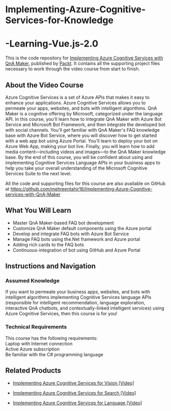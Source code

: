 # Implementing-Azure-Cognitive-Services-for-Knowledge
# -Learning-Vue.js-2.0
This is the code repository for [Implementing Azure Cognitive Services with QnA Maker](https://www.packtpub.com/), published by [Packt](https://www.packtpub.com/?utm_source=github). It contains all the supporting project files necessary to work through the video course from start to finish.

## About the Video Course
Azure Cognitive Services is a set of Azure APIs that makes it easy to enhance your applications. Azure Cognitive Services allows you to permeate your apps, websites, and bots with intelligent algorithms. QnA Maker is a cognitive offering by Microsoft, categorized under the language API.
In this course, you'll learn how to integrate QnA Maker with Azure Bot Service and Microsoft Bot Framework, and then integrate the developed bot with social channels. You'll get familiar with QnA Maker's FAQ knowledge base with Azure Bot Service, where you will discover how to get started with a web app bot using Azure Portal. You'll learn to deploy your bot on Azure Web App, making your bot live. Finally, you will learn how to add media content—including videos and images—to the QnA Maker knowledge base. By the end of this course, you will be confident about using and implementing Cognitive Services Language APIs in your business apps to help you take your overall understanding of the Microsoft Cognitive Services Suite to the next level.

All the code and supporting files for this course are also available on GitHub at https://github.com/mehreentahir16/Implementing-Azure-Cognitive-services-with-QnA-Maker 

<H2>What You Will Learn</H2>
<DIV class=book-info-will-learn-text>
<UL>
<LI>Master QnA Maker-based FAQ bot development
<LI>Customize QnA Maker default components using the Azure portal
<LI>Develop and integrate FAQ bots with Azure Bot Service
<LI>Manage FAQ bots using the.Net framework and Azure portal
<LI>Adding rich cards to the FAQ bots
<LI>Continuous-integration of bot using GitHub and Azure Portal
</LI></UL></DIV>

## Instructions and Navigation
### Assumed Knowledge
If you want to permeate your business apps, websites, and bots with intelligent algorithms implementing Cognitive Services language APIs (responsible for intelligent recommendation, language exploration, interactive QnA chatbots, and contextually-linked intelligent services) using Azure Cognitive Services, then this course is for you!	

### Technical Requirements
This course has the following requirements:<br/>
Laptop with Internet connection <br/>
Active Azure subscription <br/>
Be familiar with the C# programming language  <br/> 



## Related Products
* [Implementing Azure Cognitive Services for Vision [Video]](https://www.packtpub.com/in/application-development/implementing-azure-cognitive-services-vision-video)

* [Implementing Azure Cognitive Services for Search [Video]](https://www.packtpub.com/in/application-development/implementing-azure-cognitive-services-search-video)

* [Implementing Azure Cognitive Services for Language [Video]](https://www.packtpub.com/data/implementing-azure-cognitive-services-for-language-video)


